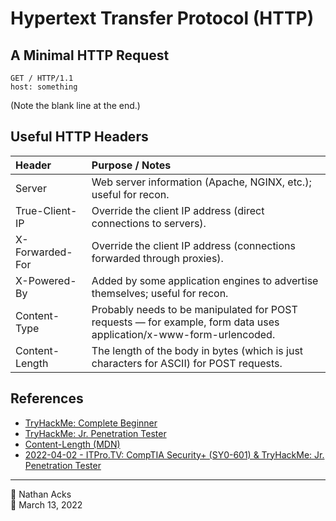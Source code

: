 # Hypertext Transfer Protocol (HTTP)

## A Minimal HTTP Request

```http
GET / HTTP/1.1
host: something

```

(Note the blank line at the end.)

## Useful HTTP Headers

| Header          | Purpose / Notes                                                                                                     |
|:--------------- |:------------------------------------------------------------------------------------------------------------------- |
| Server          | Web server information (Apache, NGINX, etc.); useful for recon.                                                     |
| True-Client-IP  | Override the client IP address (direct connections to servers).                                                     |
| X-Forwarded-For | Override the client IP address (connections forwarded through proxies).                                             |
| X-Powered-By    | Added by some application engines to advertise themselves; useful for recon.                                        |
| Content-Type    | Probably needs to be manipulated for POST requests — for example, form data uses application/x-www-form-urlencoded. |
| Content-Length  | The length of the body in bytes (which is just characters for ASCII) for POST requests.                             |

## References

* [TryHackMe: Complete Beginner](tryhackme-complete-beginner.md)
* [TryHackMe: Jr. Penetration Tester](tryhackme-jr-penetration-tester.md)
* [Content-Length (MDN)](https://developer.mozilla.org/docs/Web/HTTP/Headers/Content-Length)
* [2022-04-02 - ITPro.TV: CompTIA Security+ (SY0-601) & TryHackMe: Jr. Penetration Tester](../log/2022-04-02-itprotv-comptia-security-plus-and-tryhackme-jr-penetration-tester.md)

- - - -

<span aria-hidden="true">👤</span> Nathan Acks  
<span aria-hidden="true">📅</span> March 13, 2022
